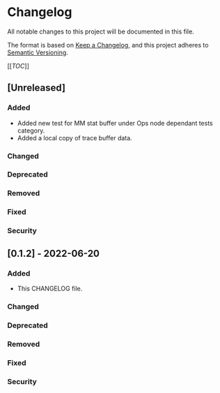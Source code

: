 # Changelog
All notable changes to this project will be documented in this file.

The format is based on [Keep a Changelog](https://keepachangelog.com/en/1.0.0/),
and this project adheres to [Semantic Versioning](https://semver.org/spec/v2.0.0.html).

[[_TOC_]]

## [Unreleased]
### Added
- Added new test for MM stat buffer under Ops node dependant tests category.
- Added a local copy of trace buffer data.
### Changed
### Deprecated
### Removed
### Fixed
### Security

## [0.1.2] - 2022-06-20
### Added
- This CHANGELOG file.
### Changed
### Deprecated
### Removed
### Fixed
### Security
